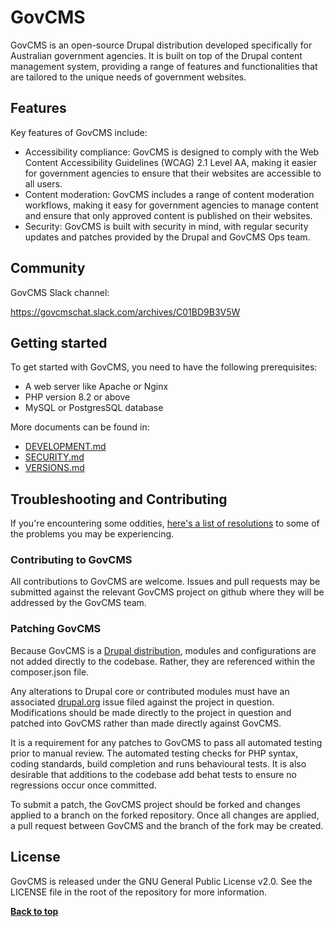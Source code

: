 # GovCMS

GovCMS is an open-source Drupal distribution developed specifically for Australian government agencies. It is built on
top of the Drupal content management system, providing a range of features and functionalities that are tailored to the
unique needs of government websites.

## Features

Key features of GovCMS include:

- Accessibility compliance: GovCMS is designed to comply with the Web Content Accessibility Guidelines (WCAG) 2.1 Level
  AA, making it easier for government agencies to ensure that their websites are accessible to all users.
- Content moderation: GovCMS includes a range of content moderation workflows, making it easy for government agencies to
  manage content and ensure that only approved content is published on their websites.
- Security: GovCMS is built with security in mind, with regular security updates and patches provided by the Drupal and
  GovCMS Ops team.

## Community

GovCMS Slack channel:

https://govcmschat.slack.com/archives/C01BD9B3V5W

## Getting started

To get started with GovCMS, you need to have the following prerequisites:

- A web server like Apache or Nginx
- PHP version 8.2 or above
- MySQL or PostgresSQL database

More documents can be found in:

- [DEVELOPMENT.md](DEVELOPMENT.md)
- [SECURITY.md](SECURITY.md)
- [VERSIONS.md](VERSIONS.md)

## Troubleshooting and Contributing

If you're encountering some
oddities, [here's a list of resolutions](https://github.com/GovCMS/GovCMS/wiki/Troubleshooting) to some of the problems
you may be experiencing.

### Contributing to GovCMS

All contributions to GovCMS are welcome. Issues and pull requests may be submitted against the relevant GovCMS project
on github where they will be addressed by the GovCMS team.

### Patching GovCMS

Because GovCMS is a [Drupal distribution](https://www.drupal.org/documentation/build/distributions), modules and
configurations are not added directly to the codebase. Rather, they are referenced within the composer.json file.

Any alterations to Drupal core or contributed modules must have an associated [drupal.org](https://www.drupal.org) issue
filed against the project in question. Modifications should be made directly to the project in question and patched into
GovCMS rather than made directly against GovCMS.

It is a requirement for any patches to GovCMS to pass all automated testing prior to manual review. The automated
testing checks for PHP syntax, coding standards, build completion and runs behavioural tests. It is also desirable that
additions to the codebase add behat tests to ensure no regressions occur once committed.

To submit a patch, the GovCMS project should be forked and changes applied to a branch on the forked repository. Once
all changes are applied, a pull request between GovCMS and the branch of the fork may be created.

## License

GovCMS is released under the GNU General Public License v2.0. See the LICENSE file in the root of the repository for
more information.

**[Back to top](#govcms)**
